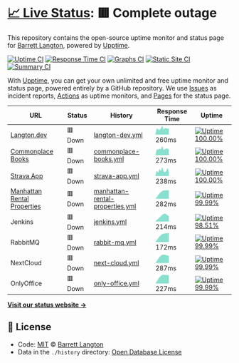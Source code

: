 # [📈 Live Status](https://bdlangton.github.io/uptime): <!--live status--> **🟥 Complete outage**

This repository contains the open-source uptime monitor and status page for [Barrett Langton](http://langton.dev), powered by [Upptime](https://github.com/upptime/upptime).

[![Uptime CI](https://github.com/koj-co/upptime/workflows/Uptime%20CI/badge.svg)](https://github.com/koj-co/upptime/actions?query=workflow%3A%22Uptime+CI%22)
[![Response Time CI](https://github.com/koj-co/upptime/workflows/Response%20Time%20CI/badge.svg)](https://github.com/koj-co/upptime/actions?query=workflow%3A%22Response+Time+CI%22)
[![Graphs CI](https://github.com/koj-co/upptime/workflows/Graphs%20CI/badge.svg)](https://github.com/koj-co/upptime/actions?query=workflow%3A%22Graphs+CI%22)
[![Static Site CI](https://github.com/koj-co/upptime/workflows/Static%20Site%20CI/badge.svg)](https://github.com/koj-co/upptime/actions?query=workflow%3A%22Static+Site+CI%22)
[![Summary CI](https://github.com/koj-co/upptime/workflows/Summary%20CI/badge.svg)](https://github.com/koj-co/upptime/actions?query=workflow%3A%22Summary+CI%22)

With [Upptime](https://upptime.js.org), you can get your own unlimited and free uptime monitor and status page, powered entirely by a GitHub repository. We use [Issues](https://github.com/bdlangton/uptime/issues) as incident reports, [Actions](https://github.com/bdlangton/uptime/actions) as uptime monitors, and [Pages](https://bdlangton.github.io/uptime) for the status page.

<!--start: status pages-->
<!-- This summary is generated by Upptime (https://github.com/upptime/upptime) -->
<!-- Do not edit this manually, your changes will be overwritten -->

| URL                                                                  | Status  | History                                                                                                                       | Response Time                                                                                    | Uptime                                                                                                                                                                                                                                          |
| -------------------------------------------------------------------- | ------- | ----------------------------------------------------------------------------------------------------------------------------- | ------------------------------------------------------------------------------------------------ | ----------------------------------------------------------------------------------------------------------------------------------------------------------------------------------------------------------------------------------------------- |
| [Langton.dev](https://langton.dev)                                   | 🟥 Down | [langton-dev.yml](https://github.com/bdlangton/uptime/commits/master/history/langton-dev.yml)                                 | <img alt="Response time graph" src="./graphs/langton-dev.png" height="20"> 260ms                 | [![Uptime 100.00%](https://img.shields.io/endpoint?url=https%3A%2F%2Fraw.githubusercontent.com%2Fbdlangton%2Fuptime%2Fmaster%2Fapi%2Flangton-dev%2Fuptime.json)](https://status.langton.dev/history/langton-dev)                                |
| [Commonplace Books](https://commonplace.langton.dev)                 | 🟥 Down | [commonplace-books.yml](https://github.com/bdlangton/uptime/commits/master/history/commonplace-books.yml)                     | <img alt="Response time graph" src="./graphs/commonplace-books.png" height="20"> 273ms           | [![Uptime 100.00%](https://img.shields.io/endpoint?url=https%3A%2F%2Fraw.githubusercontent.com%2Fbdlangton%2Fuptime%2Fmaster%2Fapi%2Fcommonplace-books%2Fuptime.json)](https://status.langton.dev/history/commonplace-books)                    |
| [Strava App](https://strava.langton.dev)                             | 🟥 Down | [strava-app.yml](https://github.com/bdlangton/uptime/commits/master/history/strava-app.yml)                                   | <img alt="Response time graph" src="./graphs/strava-app.png" height="20"> 238ms                  | [![Uptime 100.00%](https://img.shields.io/endpoint?url=https%3A%2F%2Fraw.githubusercontent.com%2Fbdlangton%2Fuptime%2Fmaster%2Fapi%2Fstrava-app%2Fuptime.json)](https://status.langton.dev/history/strava-app)                                  |
| [Manhattan Rental Properties](https://manhattanrentalproperties.net) | 🟥 Down | [manhattan-rental-properties.yml](https://github.com/bdlangton/uptime/commits/master/history/manhattan-rental-properties.yml) | <img alt="Response time graph" src="./graphs/manhattan-rental-properties.png" height="20"> 282ms | [![Uptime 99.99%](https://img.shields.io/endpoint?url=https%3A%2F%2Fraw.githubusercontent.com%2Fbdlangton%2Fuptime%2Fmaster%2Fapi%2Fmanhattan-rental-properties%2Fuptime.json)](https://status.langton.dev/history/manhattan-rental-properties) |
| Jenkins                                                              | 🟥 Down | [jenkins.yml](https://github.com/bdlangton/uptime/commits/master/history/jenkins.yml)                                         | <img alt="Response time graph" src="./graphs/jenkins.png" height="20"> 214ms                     | [![Uptime 98.51%](https://img.shields.io/endpoint?url=https%3A%2F%2Fraw.githubusercontent.com%2Fbdlangton%2Fuptime%2Fmaster%2Fapi%2Fjenkins%2Fuptime.json)](https://status.langton.dev/history/jenkins)                                         |
| RabbitMQ                                                             | 🟥 Down | [rabbit-mq.yml](https://github.com/bdlangton/uptime/commits/master/history/rabbit-mq.yml)                                     | <img alt="Response time graph" src="./graphs/rabbit-mq.png" height="20"> 172ms                   | [![Uptime 99.99%](https://img.shields.io/endpoint?url=https%3A%2F%2Fraw.githubusercontent.com%2Fbdlangton%2Fuptime%2Fmaster%2Fapi%2Frabbit-mq%2Fuptime.json)](https://status.langton.dev/history/rabbit-mq)                                     |
| NextCloud                                                            | 🟥 Down | [next-cloud.yml](https://github.com/bdlangton/uptime/commits/master/history/next-cloud.yml)                                   | <img alt="Response time graph" src="./graphs/next-cloud.png" height="20"> 287ms                  | [![Uptime 99.99%](https://img.shields.io/endpoint?url=https%3A%2F%2Fraw.githubusercontent.com%2Fbdlangton%2Fuptime%2Fmaster%2Fapi%2Fnext-cloud%2Fuptime.json)](https://status.langton.dev/history/next-cloud)                                   |
| OnlyOffice                                                           | 🟥 Down | [only-office.yml](https://github.com/bdlangton/uptime/commits/master/history/only-office.yml)                                 | <img alt="Response time graph" src="./graphs/only-office.png" height="20"> 227ms                 | [![Uptime 99.99%](https://img.shields.io/endpoint?url=https%3A%2F%2Fraw.githubusercontent.com%2Fbdlangton%2Fuptime%2Fmaster%2Fapi%2Fonly-office%2Fuptime.json)](https://status.langton.dev/history/only-office)                                 |

<!--end: status pages-->

[**Visit our status website →**](https://bdlangton.github.io/uptime)

## 📄 License

- Code: [MIT](./LICENSE) © [Barrett Langton](http://langton.dev)
- Data in the `./history` directory: [Open Database License](https://opendatacommons.org/licenses/odbl/1-0/)
